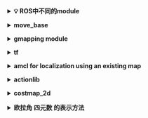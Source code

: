 <b><details><summary>💡 ROS中不同的module</summary></b>

📘 Summary 页面是目录收起，📖 Details 页面是全文展开，适用于不同场景和阅读习惯。

📄 保存为 PDF 方式：使用 Chrome 浏览器打开 <a href="https://github.com/huihut/interview/blob/master/README_Details.md">📖 Details</a> 页面，右键 - 打印 - 选择目标打印机是另存为PDF - 保存（[打印预览.png](images/打印预览.png)）

</details>

<b><details><summary> move_base </summary></b>

在ros wiki中可以找到[网页](http://wiki.ros.org/move_base)


</details>

<b><details><summary> gmapping module </summary></b>

在ros wiki中可以找到[网页](http://wiki.ros.org/gmapping)
The slam_gmapping node takes in ***sensor_msgs/LaserScan*** messages and builds a map (***nav_msgs/OccupancyGrid***).
The map can be retrieved via a ROS topic or service. 
需要subscribe tf/tfMessages 和 sensor_msgs/LaserScan, 通过laser的数据生成一个map 并publish,其他node可以订阅这个topic.
slam_mapping可以设置很多的参数,具体看ros wiki.

</details>

<b><details><summary> tf </summary></b>

在ros wiki中可以找到[网页](http://wiki.ros.org/tf)


</details>


<b><details><summary> amcl for localization using an existing map </summary></b>
在ros wiki中可以找到[网页](http://wiki.ros.org/acml)

</details>

<b><details><summary> actionlib  </summary></b>
  
在ros wiki中可以找到[网页](http://wiki.ros.org/actionlib)

作为例子:在ros/indigo/include/actionlib_tutorials/FibonacciFeedback.h中, 看以下action具体生成的容器写法及用法.

</details>



<b><details><summary> costmap_2d  </summary></b>
在ros wiki中可以找到[网页](http://wiki.ros.org/costmap_2d#Parameters)

</details>

<b><details><summary> 欧拉角 四元数 的表示方法 </summary></b>
可以参考[这个](https://www.matongxue.com/madocs/442.html)
  
要表示Quaternion 的方法（w, x, y, z）

欧拉旋转会发生[万向节锁](https://blog.csdn.net/AndrewFan/article/details/60981437#)
  
</details>
